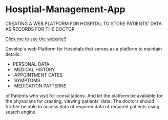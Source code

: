 # Hosptial-Management-App
CREATING A WEB PLATFORM FOR HOSPITAL TO STORE PATIENTS' DATA AS RECORDS FOR THE DOCTOR


 [Click me to see the website!!](https://ss-tech.netlify.app/) 

Develop a web Platform for Hospitals that serves as a platform to maintain details:
<ul>
       <li>  PERSONAL DATA 
       <li> MEDICAL HISTORY 
       <li> APPOINTMENT DATES
       <li> SYMPTOMS
       <li> MEDICATION PATTERNS
</ul>
of Patients who visit for consultations. And let the platform be available for the physicians for creating, viewing patients' data.
The doctors should further be able to access data of required data of required patients using search engine.


